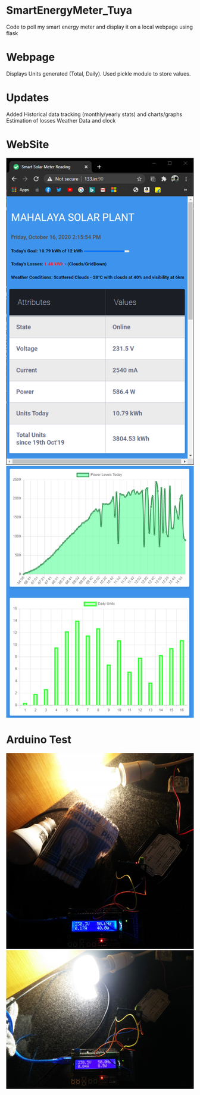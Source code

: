 # SmartEnergyMeter_Tuya
Code to poll my smart energy meter and display it on a local webpage using flask

# Webpage
Displays Units generated (Total, Daily). Used pickle module to store values.

# Updates
Added Historical data tracking (monthly/yearly stats) and charts/graphs
Estimation of losses
Weather Data and clock

# WebSite
![WebPage](Table.png)
![Chart](chart_js_graph.png)

# Arduino Test
![TungstenBulb](Tungsten_test.jpg)
![LEDbulb](LED_test.jpg)
